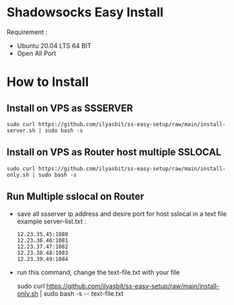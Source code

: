 # Shadowsocks Easy Install

Requirement :

- Ubuntu 20.04 LTS 64 BIT
- Open All Port

# How to Install

## Install on VPS as SSSERVER

    sudo curl https://github.com/ilyasbit/ss-easy-setup/raw/main/install-server.sh | sudo bash -s

## Install on VPS as Router host multiple SSLOCAL

    sudo curl https://github.com/ilyasbit/ss-easy-setup/raw/main/install-only.sh | sudo bash -s

## Run Multiple sslocal on Router

- save all ssserver ip address and desire port for host sslocal in a text file
  example server-list.txt :

      12.23.35.45:1080
      12.23.36.46:1081
      12.23.37.47:1082
      12.23.38.48:1083
      12.23.39.49:1084

- run this command, change the text-file.txt with your file

  sudo curl https://github.com/ilyasbit/ss-easy-setup/raw/main/install-only.sh | sudo bash -s -- text-file.txt
